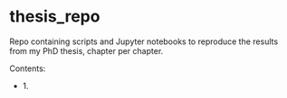 # thesis_repo
Repo containing scripts and Jupyter notebooks to reproduce the results from my PhD thesis, chapter per chapter. 

Contents: 

<ul>
	<li> 1. 
  </ul>
